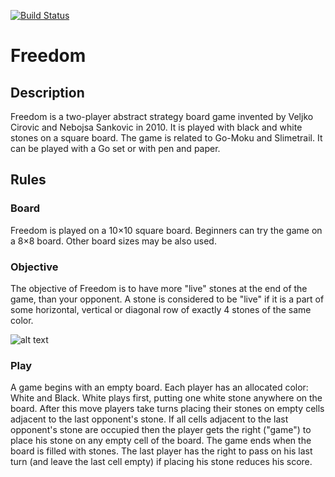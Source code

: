 [![Build Status](https://travis-ci.org/nicolameneghini/Freedom.svg?branch=master)](https://travis-ci.org/nicolameneghini/Freedom)

# Freedom 

## Description
Freedom is a two-player abstract strategy board game invented by Veljko Cirovic and Nebojsa Sankovic in 2010. It is played with black and white stones on a square board. The game is related to Go-Moku and Slimetrail. It can be played with a Go set or with pen and paper.

## Rules

### Board 
Freedom is played on a 10×10 square board. Beginners can try the game on a 8×8 board. Other board sizes may be also used.

### Objective
The objective of Freedom is to have more "live" stones at the end of the game, than your opponent. A stone is considered to be "live" if it is a part of some horizontal, vertical or diagonal row of exactly 4 stones of the same color.

![alt text](https://cf.geekdo-images.com/imagepage/img/nbLF1l1ef8d43TWnVNLzkKxcLcU=/fit-in/900x600/filters:no_upscale()/pic1017751.png)

### Play
A game begins with an empty board. Each player has an allocated color: White and Black. White plays first, putting one white stone anywhere on the board. After this move players take turns placing their stones on empty cells adjacent to the last opponent's stone. If all cells adjacent to the last opponent's stone are occupied then the player gets the right ("game") to place his stone on any empty cell of the board. The game ends when the board is filled with stones. The last player has the right to pass on his last turn (and leave the last cell empty) if placing his stone reduces his score.


